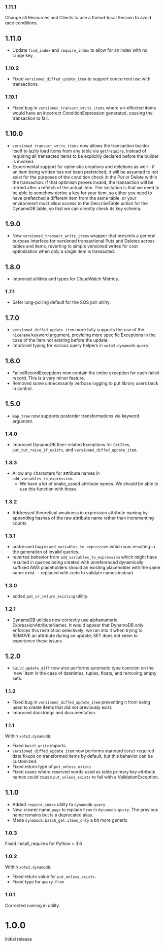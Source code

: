 ### 1.11.1

Change all Resources and Clients to use a thread-local Session to
avoid race conditions.

## 1.11.0

- Update `find_index` and `require_index` to allow for an index with no range key.

### 1.10.2

- Fixed `versioned_diffed_update_item` to support concurrent use with
  transactions.

### 1.10.1

- Fixed bug in `versioned_transact_write_items` where un-effected
  items would have an incorrect ConditionExpression generated, causing
  the transaction to fail.

## 1.10.0

- `versioned_transact_write_items` now allows the transaction builder
  itself to lazily load items from any table via `get`/`require`,
  instead of requiring all transacted items to be explicitly declared
  before the builder is invoked.
- Experimental support for optimistic creations and deletions as
  well - if an item being written has not been prefetched, it will be
  assumed to not exist for the purposes of the condition check in the
  Put or Delete within the transaction. If that optimism proves
  invalid, the transaction will be retried after a refetch of the
  actual item. The limitation is that we need to be able to somehow
  derive a key for your item, so either you need to have prefetched a
  different item from the same table, or your environment must allow
  access to the DescribeTable action for the DynamoDB table, so that
  we can directly check its key schema.

## 1.9.0

- New `versioned_transact_write_items` wrapper that presents a general
  purpose interface for versioned transactional Puts and Deletes
  across tables and items, reverting to simple versioned writes for
  cost optimization when only a single item is transacted.

## 1.8.0

- Improved utilities and types for CloudWatch Metrics.

### 1.7.1

- Safer long-polling default for the SQS poll utility.

## 1.7.0

- `versioned_diffed_update_item` more fully supports the use of the
  `nicename` keyword argument, providing more specific Exceptions in
  the case of the item not existing before the update.
- Improved typing for various query helpers in `xoto3.dynamodb.query`.

## 1.6.0

- FailedRecordExceptions now contain the entire exception for each
  failed record. This is a very minor feature.
- Removed some unnecessarily verbose logging to put library users back
  in control.

## 1.5.0

- `map_tree` now supports postorder transformations via keyword argument.

### 1.4.0

- Improved DynamoDB Item-related Exceptions for `GetItem`,
  `put_but_raise_if_exists`, and `versioned_diffed_update_item`.

### 1.3.3

- Allow any characters for attribute names in `add_variables_to_expression`.
  - We have a lot of snake_cased attribute names. We should be able to use this function with those.

### 1.3.2

- Addressed theoretical weakness in expression attribute naming by
  appending hashes of the raw attribute name rather than incrementing
  counts.

### 1.3.1

- addressed bug in `add_variables_to_expression` which was resulting in
  the generation of invalid queries.
- reverted behavior from `add_variables_to_expression` which might have
  resulted in queries being created with unreferenced dynamically suffixed
  AWS placeholders should an existing placeholder with the same name exist
  -- replaced with code to validate names instead.

### 1.3.0

- added `put_or_return_existing` utility.

### 1.2.1

- DynamoDB utilities now correctly use alphanumeric
  ExpressionAttributeNames. It would appear that DynamoDB only
  enforces this restriction selectively; we ran into it when trying to
  REMOVE an attribute during an update; SET does not seem to
  experience these issues.

## 1.2.0

- `build_update_diff` now also performs automatic type coercion on the
  'new' item in the case of datetimes, tuples, floats, and removing
  empty sets.

### 1.1.2

- Fixed bug in `versioned_diffed_update_item` preventing it from being
  used to create items that did not previously exist.
- Improved docstrings and documentation.

### 1.1.1

Within `xoto3.dynamodb`:

- Fixed `batch_write` imports.
- `versioned_diffed_update_item` now performs standard
  `boto3`-required data fixups on transformed items by default, but
  this behavior can be customized.
- Fixed return type of `put_unless_exists`
- Fixed cases where reserved words used as table primary key attribute
  names could cause `put_unless_exists` to fail with a
  ValidationException.

## 1.1.0

- Added `require_index` utility to `dynamodb.query`
- New, clearer name `page` to replace `From` in `dynamodb.query`. The
  previous name remains but is a deprecated alias.
- Made `dynamodb.batch_get.items_only` a bit more generic.

### 1.0.3

Fixed install_requires for Python > 3.6

### 1.0.2

Within `xoto3.dynamodb`:

- Fixed return value for `put_unless_exists`.
- Fixed type for `query.From`

### 1.0.1

Corrected naming in utility.

# 1.0.0

Initial release
